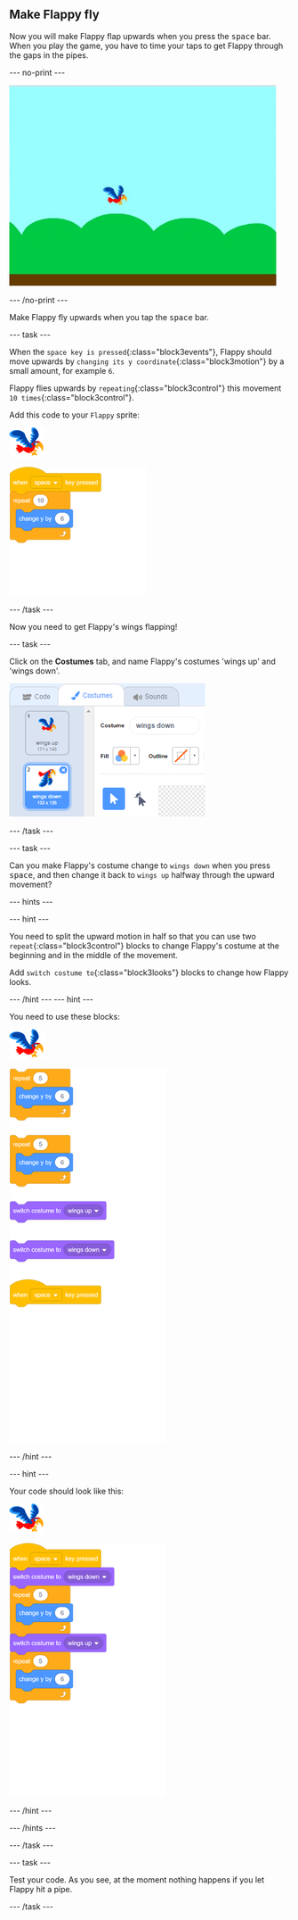 ## Make Flappy fly

Now you will make Flappy flap upwards when you press the <kbd>space</kbd> bar. When you play the game, you have to time your taps to get Flappy through the gaps in the pipes.

--- no-print ---

![flappy flying upwards when space bar is pressed](images/flappy-flying.gif)

--- /no-print ---

Make Flappy fly upwards when you tap the <kbd>space</kbd> bar.

--- task ---

When the `space key is pressed`{:class="block3events"}, Flappy should move upwards by `changing its y coordinate`{:class="block3motion"} by a small amount, for example `6`. 

Flappy flies upwards by `repeating`{:class="block3control"} this movement `10 times`{:class="block3control"}.

Add this code to your `Flappy` sprite:

![parrot sprite](images/flappy-sprite.png)

![blocks_1545312853_3362622](images/blocks_1545312853_3362622.png)

--- /task ---

Now you need to get Flappy's wings flapping!

--- task ---

Click on the **Costumes** tab, and name Flappy's costumes 'wings up' and 'wings down'.

![naming the costumes](images/flappy-wings.png)

--- /task ---

--- task ---

Can you make Flappy's costume change to `wings down` when you press <kbd>space</kbd>, and then change it back to `wings up` halfway through the upward movement?

--- hints ---

--- hint ---

You need to split the upward motion in half so that you can use two `repeat`{:class="block3control"} blocks to change Flappy's costume at the beginning and in the middle of the movement.

Add `switch costume to`{:class="block3looks"} blocks to change how Flappy looks.

--- /hint ---
--- hint ---

You need to use these blocks:

![parrot sprite](images/flappy-sprite.png)

![blocks_1545312854_4029665](images/blocks_1545312854_4029665.png)

--- /hint ---

--- hint ---

Your code should look like this:

![parrot sprite](images/flappy-sprite.png)

![blocks_1545312855_5219338](images/blocks_1545312855_5219338.png)

--- /hint ---

--- /hints ---

--- /task ---

--- task ---

Test your code. As you see, at the moment nothing happens if you let Flappy hit a pipe.

--- /task ---

